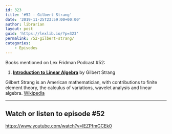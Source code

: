 ```yaml
---
id: 323
title: '#52 – Gilbert Strang'
date: '2019-11-25T23:59:00+00:00'
author: librarian
layout: post
guid: 'https://lexlib.io/?p=323'
permalink: /52-gilbert-strang/
categories:
    - Episodes
---
```


Books mentioned on Lex Fridman Podcast #52:

1. **[Introduction to Linear Algebra](https://amzn.to/3GB88Df)** by Gilbert Strang

Gilbert Strang is an American mathematician, with contributions to finite element theory, the calculus of variations, wavelet analysis and linear algebra. [Wikipedia](https://en.wikipedia.org/wiki/Gilbert_Strang)

- - - - - -

## Watch or listen to episode #52

<https://www.youtube.com/watch?v=lEZPfmGCEk0>